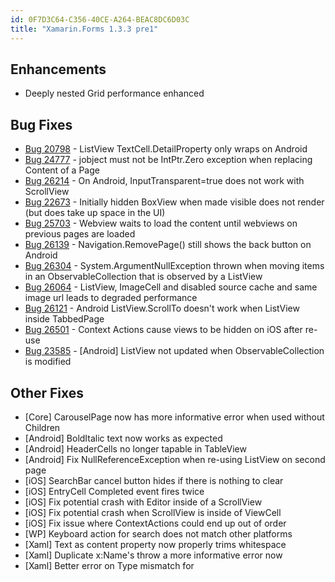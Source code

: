 ```yaml
---
id: 0F7D3C64-C356-40CE-A264-BEAC8DC6D03C
title: "Xamarin.Forms 1.3.3 pre1"
---
```


## Enhancements ##

- Deeply nested Grid performance enhanced

## Bug Fixes ##

- [Bug 20798](https://bugzilla.xamarin.com/show_bug.cgi?id=20798) - ListView TextCell.DetailProperty only wraps on Android
- [Bug 24777](https://bugzilla.xamarin.com/show_bug.cgi?id=24777) - jobject must not be IntPtr.Zero exception when replacing Content of a Page
- [Bug 26214](https://bugzilla.xamarin.com/show_bug.cgi?id=26214) - On Android, InputTransparent=true does not work with ScrollView
- [Bug 22673](https://bugzilla.xamarin.com/show_bug.cgi?id=22673) - Initially hidden BoxView when made visible does not render (but does take up space in the UI)
- [Bug 25703](https://bugzilla.xamarin.com/show_bug.cgi?id=25703) - Webview waits to load the content until webviews on previous pages are loaded
- [Bug 26139](https://bugzilla.xamarin.com/show_bug.cgi?id=26139) - Navigation.RemovePage() still shows the back button on Android
- [Bug 26304](https://bugzilla.xamarin.com/show_bug.cgi?id=26304) - System.ArgumentNullException thrown when moving items in an ObservableCollection that is observed by a ListView
- [Bug 26064](https://bugzilla.xamarin.com/show_bug.cgi?id=26064) - ListView, ImageCell and disabled source cache and same image url leads to degraded performance
- [Bug 26121](https://bugzilla.xamarin.com/show_bug.cgi?id=26121) - Android ListView.ScrollTo doesn't work when ListView inside TabbedPage
- [Bug 26501](https://bugzilla.xamarin.com/show_bug.cgi?id=26501) - Context Actions cause views to be hidden on iOS after re-use
- [Bug 23585](https://bugzilla.xamarin.com/show_bug.cgi?id=23585) - [Android] ListView not updated when ObservableCollection is modified

## Other Fixes ##

- [Core] CarouselPage now has more informative error when used without Children
- [Android] BoldItalic text now works as expected
- [Android] HeaderCells no longer tapable in TableView
- [Android] Fix NullReferenceException when re-using ListView on second page
- [iOS] SearchBar cancel button hides if there is nothing to clear
- [iOS] EntryCell Completed event fires twice
- [iOS] Fix potential crash with Editor inside of a ScrollView
- [iOS] Fix potential crash when ScrollView is inside of ViewCell
- [iOS] Fix issue where ContextActions could end up out of order
- [WP] Keyboard action for search does not match other platforms
- [Xaml] Text as content property now properly trims whitespace
- [Xaml] Duplicate x:Name's throw a more informative error now
- [Xaml] Better error on Type mismatch for


